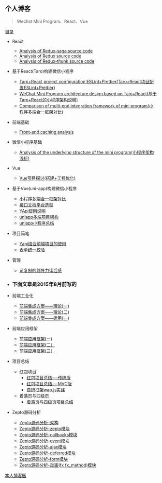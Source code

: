 ## 个人博客
> Wechat Mini Program、React、Vue
  

  [目录](https://github.com/mominger/blog/issues)
  - React
     - [Analysis of Redux-saga source code](https://github.com/mominger/blog/issues/38)
     - [Analysis of Redux source code](https://github.com/mominger/blog/issues/36)
     - [Analysis of Redux-thunk source code](https://github.com/mominger/blog/issues/37)
  - 基于React(Taro)构建微信小程序
     - [Taro+React project configuration ESLint+Prettier(Taro+React项目配置ESLint+Prettier)](https://github.com/mominger/blog/issues/35)
     - [WeChat Mini Program architecture design based on Taro+React(基于Taro+React的小程序架构说明)](https://github.com/mominger/blog/issues/34)
     - [Comparison of multi-end integration framework of mini program(小程序多端合一框架对比)](https://github.com/mominger/blog/issues/30)
  - 前端基础
     - [Front-end caching analysis](https://github.com/mominger/blog/issues/32)
  - 微信小程序基础
     - [Analysis of the underlying structure of the mini program(小程序架构浅析)](https://github.com/mominger/blog/issues/31)
  - Vue
    - [Vue项目探讨(搭建+工程优化)](https://github.com/mominger/blog/issues/26)
  - 基于Vue(uni-app)构建微信小程序
    - [小程序多端合一框架对比](https://github.com/mominger/blog/issues/19)
    - [接口文档平台选型](https://github.com/mominger/blog/issues/20)
    - [YApi使用说明](https://github.com/mominger/blog/issues/21)
    - [uniapp多端项目架构](https://github.com/mominger/blog/issues/22)
    - [uniapp小程序总结](https://github.com/mominger/blog/issues/28)
    
  - 项目简笔
    - [Yapi结合前端项目的使用](https://github.com/mominger/blog/issues/24)
    - [表单统一校验](https://github.com/mominger/blog/issues/25)

  - 管理
    - [可复制的领导力读后感](https://github.com/mominger/blog/issues/23)

  - ### 下面文章是2015年8月前写的
  - 前端工业化
     - [前端集成方案——理论(一)](https://github.com/mominger/blog/issues/1)
     - [前端集成方案——理论(二)](https://github.com/mominger/blog/issues/2)
     - [前端集成方案——运用(一)](https://github.com/mominger/blog/issues/3)
  - 前端应用框架
     - [前端应用框架(一)](https://github.com/mominger/blog/issues/4)
     - [前端应用框架(二）](https://github.com/mominger/blog/issues/5)
     - [前端应用框架(三）](https://github.com/mominger/blog/issues/17)
  - 项目总结
     - 红包项目   
        - [红包项目总结---传统版](https://github.com/mominger/blog/issues/6)
        - [红包项目总结---MVC版](https://github.com/mominger/blog/issues/7)
        - [自研框架wap.js实践](https://github.com/mominger/blog/issues/8)
     - 着落页与四级页
        - [着落页与四级页项目总结](https://github.com/mominger/blog/issues/18)
  - Zepto源码分析
     - [Zepto源码分析-架构](https://github.com/mominger/blog/issues/9)
     - [Zepto源码分析-zepto模块](https://github.com/mominger/blog/issues/10)
     - [Zepto源码分析-callbacks模块](https://github.com/mominger/blog/issues/11)
     - [Zepto源码分析-event模块](https://github.com/mominger/blog/issues/12)
     - [Zepto源码分析-ajax模块](https://github.com/mominger/blog/issues/13)
     - [Zepto源码分析-deferred模块](https://github.com/mominger/blog/issues/14)
     - [Zepto源码分析-form模块](https://github.com/mominger/blog/issues/15)
     - [Zepto源码分析-动画(fx fx_method)模块](https://github.com/mominger/blog/issues/16)    


   
[本人博客园](http://www.cnblogs.com/mominger/)
